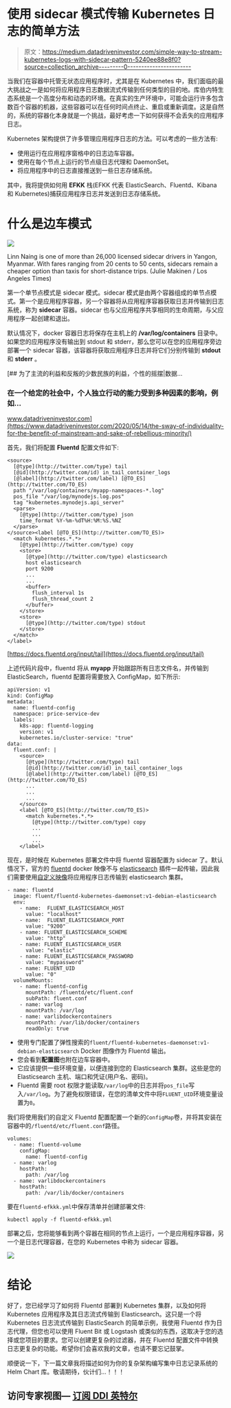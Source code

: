 # 使用 sidecar 模式传输 Kubernetes 日志的简单方法

> 原文：<https://medium.datadriveninvestor.com/simple-way-to-stream-kubernetes-logs-with-sidecar-pattern-5240ee88e8f0?source=collection_archive---------0----------------------->

当我们在容器中托管无状态应用程序时，尤其是在 Kubernetes 中，我们面临的最大挑战之一是如何将应用程序日志数据流式传输到任何类型的目的地。库伯内特生态系统是一个高度分布和动态的环境。在真实的生产环境中，可能会运行许多包含数百个容器的机器，这些容器可以在任何时间点终止、重启或重新调度。这是自然的，系统的容器化本身就是一个挑战，最好考虑一下如何获得不会丢失的应用程序日志。

Kubernetes 架构提供了许多管理应用程序日志的方法。可以考虑的一些方法有:

*   使用运行在应用程序窗格中的日志边车容器。
*   使用在每个节点上运行的节点级日志代理和 DaemonSet。
*   将应用程序中的日志直接推送到一些日志存储系统。

其中，我将提供如何用 **EFKK** 栈(EFKK 代表 ElasticSearch、Fluentd、Kibana 和 Kubernetes)捕获应用程序日志并发送到日志存储系统。

# 什么是边车模式

![](img/60ccb1f30bb077efb2cec371b6827856.png)

Linn Naing is one of more than 26,000 licensed sidecar drivers in Yangon, Myanmar. With fares ranging from 20 cents to 50 cents, sidecars remain a cheaper option than taxis for short-distance trips. (Julie Makinen / Los Angeles Times)

第一个单节点模式是 sidecar 模式。sidecar 模式是由两个容器组成的单节点模式。第一个是应用程序容器，另一个容器将从应用程序容器获取日志并传输到日志系统，称为 **sidecar** 容器。sidecar 也与父应用程序共享相同的生命周期，与父应用程序一起创建和退出。

默认情况下，docker 容器日志将保存在主机上的 **/var/log/containers** 目录中。如果您的应用程序没有输出到 stdout 和 stderr，那么您可以在您的应用程序旁边部署一个 sidecar 容器，该容器将获取应用程序日志并将它们分别传输到 **stdout** 和 **stderr** 。

[](https://www.datadriveninvestor.com/2020/05/14/the-sway-of-individuality-for-the-benefit-of-mainstream-and-sake-of-rebellious-minority/) [## 为了主流的利益和反叛的少数民族的利益，个性的摇摆|数据…

### 在一个给定的社会中，个人独立行动的能力受到多种因素的影响，例如…

www.datadriveninvestor.com](https://www.datadriveninvestor.com/2020/05/14/the-sway-of-individuality-for-the-benefit-of-mainstream-and-sake-of-rebellious-minority/) 

首先，我们将配置 **Fluentd** 配置文件如下:

```
<source>
  [@type](http://twitter.com/type) tail
  [@id](http://twitter.com/id) in_tail_container_logs
  [@label](http://twitter.com/label) [@TO_ES](http://twitter.com/TO_ES)
  path "/var/log/containers/myapp-namespaces-*.log"
  pos_file "/var/log/mynodejs.log.pos"
  tag "kubernetes.mynodejs.api_server"
  <parse>
    [@type](http://twitter.com/type) json
    time_format %Y-%m-%dT%H:%M:%S.%NZ
  </parse>
</source><label [@TO_ES](http://twitter.com/TO_ES)>
  <match kubernetes.*.*>
    [@type](http://twitter.com/type) copy
    <store>
      [@type](http://twitter.com/type) elasticsearch
      host elasticsearch
      port 9200
      ...
      ...
      <buffer>
        flush_interval 1s
        flush_thread_count 2
      </buffer>
    </store>
    <store>
      [@type](http://twitter.com/type) stdout
    </store>
  </match>
</label>
```

[https://docs.fluentd.org/input/tail](https://docs.fluentd.org/input/tail)

上述代码片段中，fluentd 将从 **myapp** 开始跟踪所有日志文件名，并传输到 ElasticSearch，fluentd 配置将需要放入 ConfigMap，如下所示:

```
apiVersion: v1
kind: ConfigMap
metadata:
  name: fluentd-config
  namespace: price-service-dev
  labels:
    k8s-app: fluentd-logging
    version: v1
    kubernetes.io/cluster-service: "true"
data:
  fluent.conf: |
    <source>
      [@type](http://twitter.com/type) tail
      [@id](http://twitter.com/id) in_tail_container_logs
      [@label](http://twitter.com/label) [@TO_ES](http://twitter.com/TO_ES)
      ...
      ...
      ...
    </source>
    <label [@TO_ES](http://twitter.com/TO_ES)>
      <match kubernetes.*.*>
        [@type](http://twitter.com/type) copy
        ...
        ...
        ...
    </label>
```

现在，是时候在 Kubernetes 部署文件中将 fluentd 容器配置为 sidecar 了。默认情况下，官方的 [fluentd](https://hub.docker.com/r/fluent/fluentd/) docker 映像不与 [elasticsearch](https://github.com/uken/fluent-plugin-elasticsearch) 插件一起传输，因此我们需要使用[自定义映像](https://hub.docker.com/r/fluent/fluentd-kubernetes-daemonset)将应用程序日志传输到 elasticsearch 集群。

```
- name: fluentd
  image: fluent/fluentd-kubernetes-daemonset:v1-debian-elasticsearch
  env:
    - name:  FLUENT_ELASTICSEARCH_HOST
      value: "localhost"
    - name:  FLUENT_ELASTICSEARCH_PORT
      value: "9200"
    - name: FLUENT_ELASTICSEARCH_SCHEME
      value: "http"
    - name: FLUENT_ELASTICSEARCH_USER
      value: "elastic"
    - name: FLUENT_ELASTICSEARCH_PASSWORD
      value: "mypassword"
    - name: FLUENT_UID
      value: "0"
  volumeMounts:
    - name: fluentd-config
      mountPath: /fluentd/etc/fluent.conf
      subPath: fluent.conf
    - name: varlog
      mountPath: /var/log
    - name: varlibdockercontainers
      mountPath: /var/lib/docker/containers
      readOnly: true
```

*   使用专门配置了弹性搜索的`fluent/fluentd-kubernetes-daemonset:v1-debian-elasticsearch` Docker 图像作为 Fluentd 输出。
*   您会看到**配置图**也附在边车容器中。
*   它应该提供一些环境变量，以便连接到您的 Elasticsearch 集群。这些是您的 Elasticsearch 主机、端口和凭证(用户名、密码)。
*   Fluentd 需要 root 权限才能读取`/var/log`中的日志并将`pos_file`写入`/var/log`。为了避免权限错误，在您的清单文件中将`FLUENT_UID`环境变量设置为`0`。

我们将使用我们的自定义 Fluentd 配置配置一个新的`ConfigMap`卷，并将其安装在容器中的`/fluentd/etc/fluent.conf`路径。

```
volumes:
  - name: fluentd-volume
    configMap:
      name: fluentd-config
  - name: varlog
    hostPath:
      path: /var/log
  - name: varlibdockercontainers
    hostPath:
      path: /var/lib/docker/containers
```

要在`fluentd-efkkk.yml`中保存清单并创建部署文件:

```
kubectl apply -f fluentd-efkkk.yml
```

部署之后，您将能够看到两个容器在相同的节点上运行，一个是应用程序容器，另一个是日志代理容器，在您的 Kubernetes 中称为 sidecar 容器。

![](img/745841d76c03f56d89b742e660541195.png)

# 结论

好了，您已经学习了如何将 Fluentd 部署到 Kubernetes 集群，以及如何将 Kubernetes 应用程序及其日志流式传输到 Elasticsearch。这只是一个将 Kubernetes 日志流式传输到 ElasticSearch 的简单示例，我使用 Fluentd 作为日志代理，但您也可以使用 Fluent Bit 或 Logstash 或类似的东西，这取决于您的选择或您项目的要求。您可以创建更复杂的过滤器，并在 Fluentd 配置文件中转换日志更复杂的功能。希望你们会喜欢我的文章，也请不要忘记鼓掌。

顺便说一下，下一篇文章我将描述如何为你的复杂架构编写集中日志记录系统的 Helm Chart 库。敬请期待，伙计们…！！！

## 访问专家视图— [订阅 DDI 英特尔](https://datadriveninvestor.com/ddi-intel)